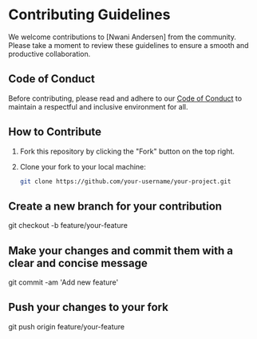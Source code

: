 # Contributing Guidelines

We welcome contributions to [Nwani Andersen] from the community. Please take a moment to review these guidelines to ensure a smooth and productive collaboration.

## Code of Conduct

Before contributing, please read and adhere to our [Code of Conduct](./CODE_OF_CONDUCT.md) to maintain a respectful and inclusive environment for all.

## How to Contribute

1. Fork this repository by clicking the "Fork" button on the top right.

2. Clone your fork to your local machine:
   ```sh
   git clone https://github.com/your-username/your-project.git

## Create a new branch for your contribution
git checkout -b feature/your-feature

## Make your changes and commit them with a clear and concise message
git commit -am 'Add new feature'

## Push your changes to your fork
git push origin feature/your-feature

